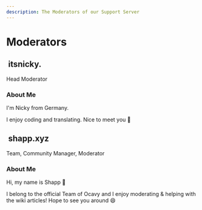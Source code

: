```yaml
---
description: The Moderators of our Support Server
---
```


# Moderators

## <img src="https://cdn.discordapp.com/avatars/729343563401265193/009ddbb31824dca131de2d433b1d2ddb.png" alt="" data-size="line"> itsnicky.

Head Moderator

### About Me

I'm Nicky from Germany.

I enjoy coding and translating. Nice to meet you 👋

## <img src="https://cdn.discordapp.com/embed/avatars/1.png" alt="" data-size="line"> shapp.xyz

Team, Community Manager, Moderator

### About Me

Hi, my name is Shapp 👋

I belong to the official Team of Ocavy and I enjoy moderating & helping with the wiki articles! Hope to see you around 😄
